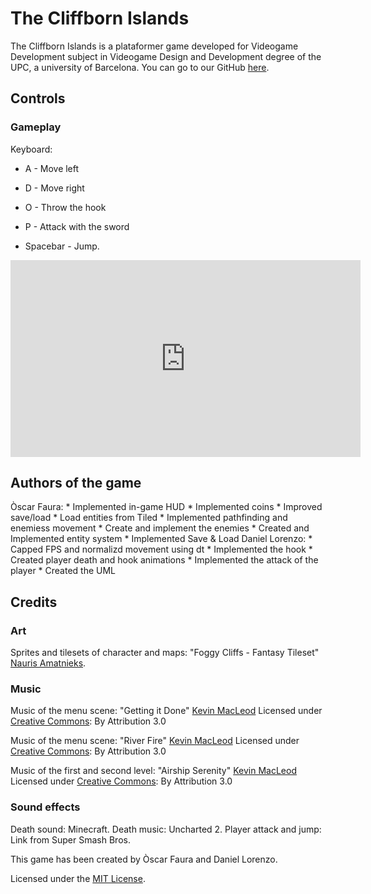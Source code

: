 ﻿# The Cliffborn Islands

The Cliffborn Islands is a plataformer game developed for Videogame Development subject in Videogame Design and
Development degree of the UPC, a university of Barcelona. You can go to our GitHub [here](https://github.com/DLorenzoLaguno17/The-Cliffborn-Islands).

## Controls

### Gameplay

Keyboard:

* A - Move left

* D - Move right

* O - Throw the hook

* P - Attack with the sword

* Spacebar - Jump.

<iframe width="560" height="315" src="https://www.youtube.com/embed/WUaubWReh3I" frameborder="0" allow="accelerometer; autoplay; encrypted-media; gyroscope; picture-in-picture" allowfullscreen></iframe>

## Authors of the game
	
Òscar Faura: 
	* Implemented in-game HUD
	* Implemented coins
	* Improved save/load
	* Load entities from Tiled
	* Implemented pathfinding and enemiess movement
	* Create and implement the enemies
	* Created and Implemented entity system
	* Implemented Save & Load
Daniel Lorenzo: 
	* Capped FPS and normalizd movement using dt
	* Implemented the hook
	* Created player death and hook animations
	* Implemented the attack of the player
	* Created the UML

## Credits
### Art

Sprites and tilesets of character and maps: "Foggy Cliffs - Fantasy Tileset"
[Nauris Amatnieks](https://twitter.com/Namatnieks).

### Music
Music of the menu scene: "Getting it Done"
[Kevin MacLeod](https://incompetech.com/)
Licensed under [Creative Commons](http://creativecommons.org/licenses/by/3.0/): By Attribution 3.0

Music of the menu scene: "River Fire"
[Kevin MacLeod](https://incompetech.com/)
Licensed under [Creative Commons](http://creativecommons.org/licenses/by/3.0/): By Attribution 3.0

Music of the first and second level: "Airship Serenity"
[Kevin MacLeod](https://incompetech.com/)
Licensed under [Creative Commons](http://creativecommons.org/licenses/by/3.0/): By Attribution 3.0

### Sound effects
Death sound: Minecraft.
Death music: Uncharted 2.
Player attack and jump: Link from Super Smash Bros.

This game has been created by Òscar Faura and Daniel Lorenzo.

Licensed under the [MIT License](LICENSE).

